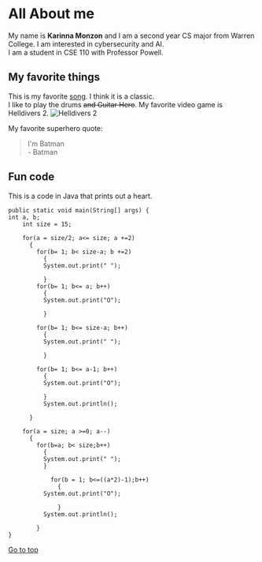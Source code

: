 # All About me
My name is **Karinna Monzon** and I am a second year CS major from Warren College. I am interested in cybersecurity and AI.\
I am a student in CSE 110 with Professor Powell.

## My favorite things
This is my favorite [song](https://www.youtube.com/watch?v=dQw4w9WgXcQ). I think it is a classic.\
I like to play the drums ~~and Guitar Hero~~.
My favorite video game is Helldivers 2.
![Helldivers 2](https://static.wikia.nocookie.net/sony-playstation/images/d/da/Helldivers_2_cover_art.png/revision/latest?cb=20230922132050)

My favorite superhero quote:
> I'm Batman\
> \- Batman

## Fun code
This is a code in Java that prints out a heart.
```
public static void main(String[] args) {
int a, b;
    int size = 15;

    for(a = size/2; a<= size; a +=2)
      {
        for(b= 1; b< size-a; b +=2)
          {
          System.out.print(" ");
            
          }
        for(b= 1; b<= a; b++)
          {
          System.out.print("O");
            
          }
       
        for(b= 1; b<= size-a; b++)
          {
          System.out.print(" ");
            
          }
        
        for(b= 1; b<= a-1; b++)
          {
          System.out.print("O");
            
          }
          System.out.println();
           
      }

    for(a = size; a >=0; a--)
      {
        for(b=a; b< size;b++)
          {
          System.out.print(" ");
          }
            
            for(b = 1; b<=((a*2)-1);b++)
              {
          System.out.print("O");
                
              }
          System.out.println();
        
        }
}
```

[Go to top](#all-about-me)
